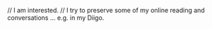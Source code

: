

// I am  interested. // I try to preserve some of my online reading and conversations ... e.g. in my Diigo. 





